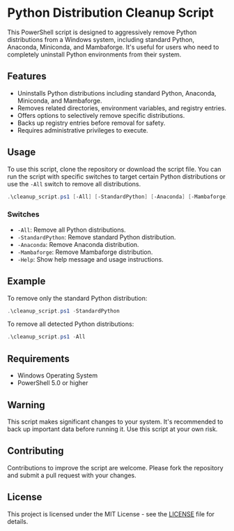 # Python Distribution Cleanup Script

This PowerShell script is designed to aggressively remove Python distributions from a Windows system, including standard Python, Anaconda, Miniconda, and Mambaforge. It's useful for users who need to completely uninstall Python environments from their system.

## Features

- Uninstalls Python distributions including standard Python, Anaconda, Miniconda, and Mambaforge.
- Removes related directories, environment variables, and registry entries.
- Offers options to selectively remove specific distributions.
- Backs up registry entries before removal for safety.
- Requires administrative privileges to execute.

## Usage

To use this script, clone the repository or download the script file. You can run the script with specific switches to target certain Python distributions or use the `-All` switch to remove all distributions.

```powershell
.\cleanup_script.ps1 [-All] [-StandardPython] [-Anaconda] [-Mambaforge] [-Help]
```

### Switches

- `-All`: Remove all Python distributions.
- `-StandardPython`: Remove standard Python distribution.
- `-Anaconda`: Remove Anaconda distribution.
- `-Mambaforge`: Remove Mambaforge distribution.
- `-Help`: Show help message and usage instructions.

## Example

To remove only the standard Python distribution:

```powershell
.\cleanup_script.ps1 -StandardPython
```

To remove all detected Python distributions:

```powershell
.\cleanup_script.ps1 -All
```

## Requirements

- Windows Operating System
- PowerShell 5.0 or higher

## Warning

This script makes significant changes to your system. It's recommended to back up important data before running it. Use this script at your own risk.

## Contributing

Contributions to improve the script are welcome. Please fork the repository and submit a pull request with your changes.

## License

This project is licensed under the MIT License - see the [LICENSE](LICENSE) file for details.

